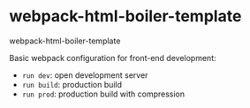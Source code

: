 # webpack-html-boiler-template
webpack-html-boiler-template

Basic webpack configuration for front-end development:

- `run dev`: open development server
- `run build`: production build
- `run prod`: production build with compression
